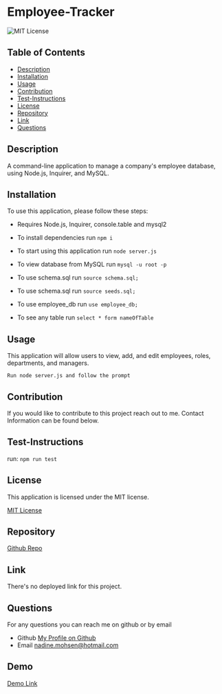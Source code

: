 # Employee-Tracker
  ![MIT License](https://img.shields.io/badge/license-MIT-blue)


## Table of Contents
  - [Description](#description)
  - [Installation](#installation)
  - [Usage](#usage)
  - [Contribution](#contribution)
  - [Test-Instructions](#test-instructions)
  - [License](#license)
  - [Repository](#repository)
  - [Link](#link)
  - [Questions](#questions)

## Description
A command-line application to manage a company's employee database, using Node.js, Inquirer, and MySQL.


## Installation
To use this application, please follow these steps: 

- Requires Node.js, Inquirer, console.table and mysql2

- To install dependencies run `npm i`

- To start using this application run `node server.js`

- To view database from MySQL run `mysql -u root -p`

- To use schema.sql run `source schema.sql;`

- To use schema.sql run `source seeds.sql;`

- To use employee_db run `use employee_db;`

- To see any table run `select * form nameOfTable`

## Usage

This application will allow users to view, add, and edit employees, roles, departments, and managers. 

```
Run node server.js and follow the prompt

```
## Contribution

If you would like to contribute to this project reach out to me. Contact Information can be found below.

## Test-Instructions
run: `npm run test`

## License
This application is licensed under the MIT license.

[MIT License](https://opensource.org/licenses/BSD-3-Clause)

## Repository
[Github Repo](https://github.com/NadineMohsen/Employee-Tracker)

## Link 
There's no deployed link for this project.

## Questions
For any questions you can reach me on github or by email
- Github [My Profile on Github](https://github.com/NadineMohsen)
- Email nadine.mohsen@hotmail.com

## Demo
[Demo Link](https://drive.google.com/file/d/17eC142Px_cv9P2zGqVkOVM5k50g9SCph/view)


